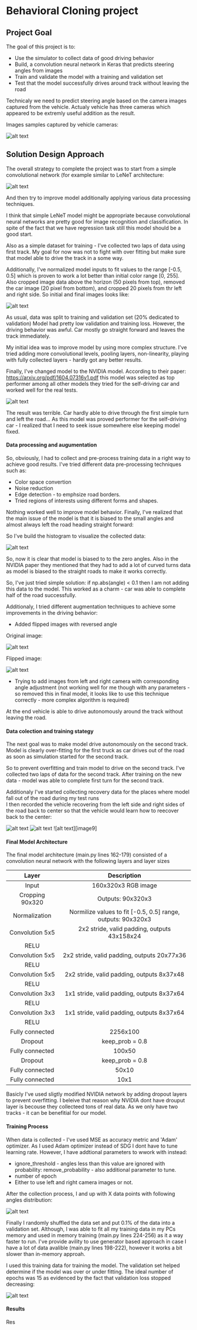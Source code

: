 # **Behavioral Cloning project**  

## Project Goal
The goal of this project is to:
* Use the simulator to collect data of good driving behavior
* Build, a convolution neural network in Keras that predicts steering angles from images
* Train and validate the model with a training and validation set
* Test that the model successfully drives around track without leaving the road

[//]: # (Image References)

[image1]: ./examples/lenet.png "LeNeT Model"
[image2]: ./examples/cropped.png "Cropped"
[image3]: ./examples/nvidia.png "NVIDIA architecture"
[image4]: ./examples/hist1.png "Angles histogram"
[image5]: ./examples/original.png "Original Image"
[image6]: ./examples/flipped.png "Flipped Image"
[image7]: ./examples/recovery.png "Recovery Image"
[image8]: ./examples/sample.png "Three images sample"

Technicaly we need to predict steering angle based on the camera images captured from the vehicle. Actualy vehicle has three cameras which appeared to be extremly useful addition as the result.

Images samples captured by vehicle cameras:

![alt text][image8]

## Solution Design Approach

The overall strategy to complete the project was to start from a simple convolutional network (for example similar to LeNeT architecture: 

![alt text][image1]

And then try to improve model additionally applying various data processing techniques.

I think that simple LeNeT model might be appropriate because convolutional neural networks are pretty good for image recognition and classification. In spite of the fact that we have regression task still this model should be a good start.

Also as a simple dataset for training - I've collected two laps of data using first track. My goal for now was not to fight with over fitting but make sure that model able to drive the track in a some way. 

Additionally, I've normalized model inputs to fit values to the range [-0.5, 0.5] which is proven to work a lot better than initial color range [0, 255]. Also cropped image data above the horizon (50 pixels from top), removed the car image (20 pixel from bottom), and cropped 20 pixels from thr left and right side.  So initial and final images looks like: 

![alt text][image2]

As usual, data was split to training and validation set (20% dedicated to validation) Model had pretty low validation and training loss.  However, the driving behavior was awful. Car mostly go straight forward and leaves the track immediately.

My initial idea was to improve model by using more complex structure. I've tried adding more convolutional levels, pooling layers, non-linearity, playing with fully collected layers - hardly got any better results. 

Finally, I've changed model to the NVIDIA model. According to their paper: https://arxiv.org/pdf/1604.07316v1.pdf this model was selected as top performer among all other models they tried for the self-driving car and worked well for the real tests.

![alt text][image3]

The result was terrible. Car hardly able to drive through the first simple turn and left the road...  As this model was proved performer for the self-driving car - I realized that I need to seek issue somewhere else keeping model fixed. 

#### Data processing and augumentation

So, obviously, I had to collect and pre-process training data in a right way to achieve good results. I've tried different data pre-processing techniques such as:

* Color space convertion
* Noise reduction
* Edge detection - to emphsize road borders.
* Tried regions of interests using different forms and shapes.

Nothing worked well to improve model behavior. Finally, I've realized that the main issue of the model is that it is biased to the small angles and almost always left the road heading straight forward:

So I've build the histogram to visualize the collected data:

![alt text][image4]

So, now it is clear that model is biased to to the zero angles.  Also in the NVIDIA paper they mentioned that they had to add a lot of curved turns data as model is biased to the straight roads to make it works correctly.

So, I've just tried simple solution: if np.abs(angle) < 0.1 then I am not adding this data to the model. This worked as a charm - car was able to complete half of the road successfully.

Additionaly, I tried different augmentation techniques to achieve some improvements in the driving behavior:
* Added flipped images with reversed angle


Original image:

![alt text][image5]

Flipped image:

![alt text][image6]

* Trying to add images from left and right camera with corresponding angle adjustment (not working well for me though with any   parameters - so removed this in final model, it looks like to use this technique correctly - more complex algorithm is required)

At the end  vehicle is able to drive autonomously around the track without leaving the road.

#### Data colection and training stategy 

The next goal was to make model drive autonomously on the second track. Model is clearly over-fitting for the first truck as car drives out of the road as soon as simulation started for the second track. 

So to prevent overfitting and train model to drive on the second track. I've collected two laps of data for the second track. After training on the new data - model was able to complete first turn for the second track.

Additionaly I've started collecting recovery data for the places where model fall out of the road during my test runs  
I then recorded the vehicle recovering from the left side and right sides of the road back to center so that the vehicle would learn how to reecover back to the center: 

![alt text][image7]
![alt text][image8]
![alt text][image9]


#### Final Model Architecture

The final model architecture (main.py lines 162-179) consisted of a convolution neural network with the following layers and layer sizes 

| Layer         		|     Description	        					| 
|:---------------------:|:---------------------------------------------:| 
| Input         		| 160x320x3 RGB image   							| 
| Cropping 90x320     	| Outputs: 90x320x3	|
| Normalization     	| Normilize values to fit [-0.5, 0.5] range,  outputs: 90x320x3	|
| Convolution 5x5     	| 2x2 stride, valid padding, outputs 43x158x24 	|
| RELU					|												|
| Convolution 5x5     	| 2x2 stride, valid padding, outputs 20x77x36 	|
| RELU					|												|
| Convolution 5x5     	| 2x2 stride, valid padding, outputs 8x37x48 	|
| RELU					|												|
| Convolution 3x3     	| 1x1 stride, valid padding, outputs 8x37x64 	|
| RELU					|												|
| Convolution 3x3     	| 1x1 stride, valid padding, outputs 8x37x64 	|
| RELU					|												|
| Fully connected		| 2256x100        									|
| Dropout | keep_prob = 0.8        									|
| Fully connected		| 100x50        									|
| Dropout | keep_prob = 0.8        									|
| Fully connected		| 50x10        									|
| Fully connected		| 10x1        									|

Basicly I've used sligtly modified NVIDIA network by adding dropout layers to prevent overfitting. I beleive that reason why NVIDIA dont have drouput layer is becouse they collecteed tons of real data. As we only have two tracks - it can be benefitial for our model.

#### Training Process
When data is collected - I've used MSE as accuracy metric and 'Adam' optimizer. As I used Adam optimizer instead of SDG I dont have to tune learning rate. However, I have addtional parameters to wwork with instead:

* ignore_threshold - angles less than this value are ignored with probability: remove_probability - also additional parameter to tune.
* number of epoch
* Either to use left and right camera images or not.

After the collection process, I and up with X data points with following angles distribution:

![alt text][image6]

Finally I randomly shuffled the data set and put 0.1% of the data into a validation set.  Although, I was able to fit all my training data in my PCs memory and used in memory training (main.py lines 224-256) as it a way faster to run. I've provide avility to use generator based approach in case I have a lot of data avalible (main.py lines 198-222), however it works a bit slower than in-memory approah.

I used this training data for training the model. The validation set helped determine if the model was over or under fitting. The ideal number of epochs was 15 as evidenced by the fact that validation loss stopped decreasing:

![alt text][image6]

#### Results

Res

